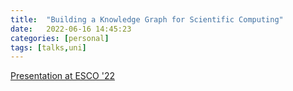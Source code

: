 ```yaml
---
title:  "Building a Knowledge Graph for Scientific Computing"
date:   2022-06-16 14:45:23
categories: [personal]
tags: [talks,uni]
---
```


[Presentation at ESCO '22](https://rene.fritze.me/22-esco/)
